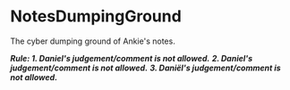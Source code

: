 # NotesDumpingGround
The cyber dumping ground of Ankie's notes.

***Rule: 1. Daniel's judgement/comment is not allowed.***
***2. Daniel's judgement/comment is not allowed.***
***3. Daniël's judgement/comment is not allowed.***
